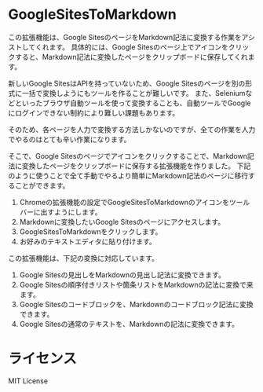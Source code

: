 # GoogleSitesToMarkdown

この拡張機能は、Google SitesのページをMarkdown記法に変換する作業をアシストしてくれます。
具体的には、Google Sitesのページ上でアイコンをクリックすると、Markdown記法に変換したページをクリップボードに保存してくれます。

新しいGoogle SitesはAPIを持っていないため、Google Sitesのページを別の形式に一括で変換しようにもツールを作ることが難しいです。
また、Seleniumなどといったブラウザ自動ツールを使って変換することも、自動ツールでGoogleにログインできない制約により難しい課題もあります。

そのため、各ページを人力で変換する方法しかないのですが、全ての作業を人力でやるのはとても辛い作業になります。

そこで、Google Sitesのページでアイコンをクリックすることで、Markdown記法に変換したページをクリップボードに保存する拡張機能を作りました。
下記のように使うことで全て手動でやるより簡単にMarkdown記法のページに移行することができます。

1. Chromeの拡張機能の設定でGoogleSitesToMarkdownのアイコンをツールバーに出すようにします。
2. Markdownに変換したいGoogle Sitesのページにアクセスします。
3. GoogleSitesToMarkdownをクリックします。
4. お好みのテキストエディタに貼り付けます。

この拡張機能は、下記の変換に対応しています。

1. Google Sitesの見出しをMarkdownの見出し記法に変換できます。
2. Google Sitesの順序付きリストや箇条リストをMarkdownの記法に変換で来ます。
3. Google Sitesのコードブロックを、Markdownのコードブロック記法に変換できます。
4. Google Sitesの通常のテキストを、Markdownの記法に変換できます。

# ライセンス

 MIT License
 